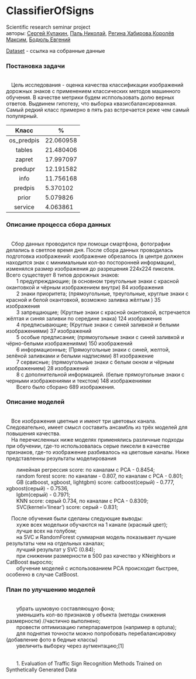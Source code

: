 # ClassifierOfSigns
Scientific research seminar project<br/>
авторы: [Сергей Кулакин](https://github.com/SergeyKulakin), [Паль Николай](https://github.com/nicolaspal21), [Регина Хабирова](https://github.com/ReginaKhabirova),[Королёв Максим](), [Бодюль Евгений](https://github.com/broken-kerosene)

[Dataset](https://drive.google.com/drive/folders/1Dy3xREmKdPzN-Lftn-wyrOBWBr8c775z)  - ссылка на собранные данные
<h3>Постановка задачи</h3><br/>
&emsp;Цель исследования - оценка качества классификации изображений дорожных знаков с применением классических методов машинного обучения. 
В качестве метрики будем исппользовать долю верных ответов. Выдвинем гипотезу, что выборка квазисбалансированная.  Самый редкий класс примерно в пять раз встречается реже чем самый популярный.

|    Класс   | %         |
|:----------:|-----------|
| os_predpis | 22.060958 |
| tables     | 21.480406 |
| zapret     | 17.997097 |
| predupr    | 12.191582 |
| info       | 11.756168 |
| predpis    | 5.370102  |
| prior      | 5.079826  |
| service    | 4.063861  |




<h3>Описание процесса сбора данных </h3><br/>
&emsp;Сбор данных проводился при помощи смартфона, фотографии делались в светлое время дня. 
После сбора данных проводилась подготовка изображений: изображение обрезалось (в центре должен находится знак с минимальным кол-во посторонней информации),
изменялся размер изображения до разрешения 224х224 пикселя.
Всего существует 8 типов дорожных знаков:<br/>
    &emsp;&emsp;1 предупреждающие; (в основном треугольные знаки с красной окантовкой и чёрным изображением внутри) 84 изображения<br/>
    &emsp;&emsp;2 знаки приоритета; (прямоугольные, треугольные, круглые знаки с красной и белой окантовкой, возможно заливка жёлтым ) 35 изображения<br/>
	&emsp;&emsp;3 запрещающие; (Круглые знаки с красной окантовкой, встречается жёлтая и синяя заливки по середине знака) 124 изображения<br/>
    &emsp;&emsp;4 предписывающие; (Круглые знаки с синей заливкой и белыми изображениями) 37 изображений<br/>
    &emsp;&emsp;5 особые предписания; (прямоугольные знаки с синей заливкой и чёрно-белыми изображениями) 150 изображений<br/>
    &emsp;&emsp;6 информационные; (Прямоугольные знаки с синей, желтой, зелёной заливками и белыми надписями) 81 изображение<br/>
    &emsp;&emsp;7 сервисные; (прямоугольные знаки с белым окном и чёрным изображением)  28 изображений<br/>
    &emsp;&emsp;8 с дополнительной информацией. (белые прямоугольные знаки с черными изображениями и текстом) 148 изображениями<br/>
&emsp;&emsp;Всего было сборано 689 изображения.

<h3>Описание  моделей</h3><br/>
&emsp;Все изображения цветные и имеют три цветовых канала. Следовательно, имеет смысл составить ансамбль из трёх моделей для повышения качества.<br/>
&emsp;На перечисленных ниже моделях применялись различные подходы при обучении, где-то использовалась серые пиксели в качестве признаков, где-то изображение разбивалось на цветовые каналы. Ниже представленны результаты моделирования<br/>
	
&emsp;&emsp;линейная регрессия score: по каналам с PCA - 0.8454;<br/>
&emsp;&emsp;random forest score: по каналам - 0.807, по каналам c PCA - 0.801;<br/>
&emsp;&emsp;GB (catboost, xgboost, lightgbm) score: catboost(серый) - 0.777,  xgboost(серый) - 0.7536,<br/> &emsp;&emsp;lgbm(серый) - 0.7971;<br/>
&emsp;&emsp;KNN score: серый 0.734, по каналам с PCA - 0.8309;<br/>
&emsp;&emsp;SVC(kernel=‘linear’) score: серый - 0.831; <br/>

&emsp;После обучения были сделаны следующие выводы:<br/>
&emsp;&emsp;хуже всех модельки обучаются на 1 канале (красный цвет);<br/>
&emsp;&emsp;лучше всех на голубом;<br/>
&emsp;&emsp;на SVC и RandomForest суммарная модель показывает лучшие результаты чем на отдельных каналах;<br/>
&emsp;&emsp;лучший результат у SVC (0.84);<br/>
&emsp;&emsp;при снижении размерности в 500 раз качество у KNeighbors и CatBoost выросло;<br/>
&emsp;&emsp;обучение моделей с использованием PCA происходит быстрее, особенно в случае CatBoost.<br/>

<h3>План по улучшению моделей</h3><br/>
&emsp;&emsp;убрать шумовую составляющую фона;<br/>
&emsp;&emsp;уменьшить кол-во признаков у объекта (методы снижения размерности) //частично выполнено;<br/>
&emsp;&emsp;провести оптимизацию гиперпараметров (например в optuna);<br/>
&emsp;&emsp;для поднятия точности можно попробовать перебалансировку (добавление фото в бедные классы)<br/>
&emsp;&emsp;увеличить выборку через аугментацию;[1]<br/>
<br/>

&emsp;&emsp;1. Evaluation of Traffic Sign Recognition Methods Trained on Synthetically Generated Data <br/>